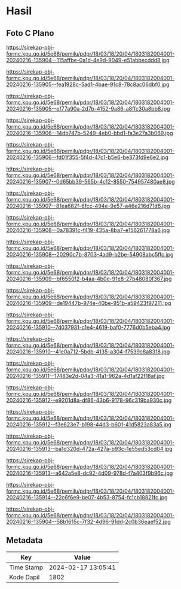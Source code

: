 # Hasil

## Foto C Plano

https://sirekap-obj-formc.kpu.go.id/5e68/pemilu/pdpr/18/03/18/20/04/1803182004001-20240216-135904--115affbe-0a1d-4e9d-9049-e51abbecddd8.jpg

https://sirekap-obj-formc.kpu.go.id/5e68/pemilu/pdpr/18/03/18/20/04/1803182004001-20240216-135905--fea1928c-5ad1-4bae-91c8-78c8ac06dbf0.jpg

https://sirekap-obj-formc.kpu.go.id/5e68/pemilu/pdpr/18/03/18/20/04/1803182004001-20240216-135905--ef77a90a-2d7b-4152-9a86-a8ffc30a8bb8.jpg

https://sirekap-obj-formc.kpu.go.id/5e68/pemilu/pdpr/18/03/18/20/04/1803182004001-20240216-135906--14db747b-5249-4eb0-bbd1-fa3e27a3b069.jpg

https://sirekap-obj-formc.kpu.go.id/5e68/pemilu/pdpr/18/03/18/20/04/1803182004001-20240216-135906--fd01f355-5f4d-47c1-b5e6-be373fd9e6e2.jpg

https://sirekap-obj-formc.kpu.go.id/5e68/pemilu/pdpr/18/03/18/20/04/1803182004001-20240216-135907--0d65bb39-565b-4c12-8550-754957480ae8.jpg

https://sirekap-obj-formc.kpu.go.id/5e68/pemilu/pdpr/18/03/18/20/04/1803182004001-20240216-135907--81ea682f-6fcc-494e-9e57-a46e216d71d6.jpg

https://sirekap-obj-formc.kpu.go.id/5e68/pemilu/pdpr/18/03/18/20/04/1803182004001-20240216-135908--0a78391c-f419-435a-8ba7-e156261778a6.jpg

https://sirekap-obj-formc.kpu.go.id/5e68/pemilu/pdpr/18/03/18/20/04/1803182004001-20240216-135908--20290c7b-8703-4ad9-b2be-54908abc5ffc.jpg

https://sirekap-obj-formc.kpu.go.id/5e68/pemilu/pdpr/18/03/18/20/04/1803182004001-20240216-135909--bf6550f2-b4aa-4b0e-91e8-27b48080f367.jpg

https://sirekap-obj-formc.kpu.go.id/5e68/pemilu/pdpr/18/03/18/20/04/1803182004001-20240216-135909--de19447b-974e-40be-951b-a59423f97211.jpg

https://sirekap-obj-formc.kpu.go.id/5e68/pemilu/pdpr/18/03/18/20/04/1803182004001-20240216-135910--7d037931-c1e4-4619-baf0-7776d0b5eba4.jpg

https://sirekap-obj-formc.kpu.go.id/5e68/pemilu/pdpr/18/03/18/20/04/1803182004001-20240216-135910--41e0a712-5bdb-4135-a304-f7539c8a8318.jpg

https://sirekap-obj-formc.kpu.go.id/5e68/pemilu/pdpr/18/03/18/20/04/1803182004001-20240216-135911--17483e2d-04a3-41a1-962a-4d1af22f18af.jpg

https://sirekap-obj-formc.kpu.go.id/5e68/pemilu/pdpr/18/03/18/20/04/1803182004001-20240216-135912--e9201d8a-df86-43b6-9178-96c319ba930c.jpg

https://sirekap-obj-formc.kpu.go.id/5e68/pemilu/pdpr/18/03/18/20/04/1803182004001-20240216-135912--f3e623e7-b198-44d3-b601-41d5823a83a5.jpg

https://sirekap-obj-formc.kpu.go.id/5e68/pemilu/pdpr/18/03/18/20/04/1803182004001-20240216-135913--ba1d320d-472a-427a-b93c-1e55ed53cd04.jpg

https://sirekap-obj-formc.kpu.go.id/5e68/pemilu/pdpr/18/03/18/20/04/1803182004001-20240216-135913--a642a5e8-dc92-4d09-978d-f7a403f9b96c.jpg

https://sirekap-obj-formc.kpu.go.id/5e68/pemilu/pdpr/18/03/18/20/04/1803182004001-20240216-135914--22c6f6e9-be07-4b53-8754-fc1cb18821fc.jpg

https://sirekap-obj-formc.kpu.go.id/5e68/pemilu/pdpr/18/03/18/20/04/1803182004001-20240216-135904--58b1615c-7f32-4d96-91dd-2c0b36eaef52.jpg


## Metadata

| Key        | Value               |
| ---------- | ------------------- |
| Time Stamp | 2024-02-17 13:05:41 |
| Kode Dapil | 1802                |



